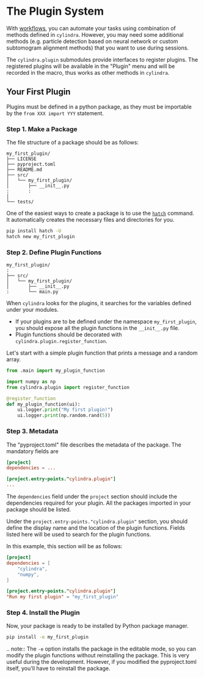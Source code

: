 # The Plugin System

With [workflows](workflows.md), you can automate your tasks using combination of
methods defined in `cylindra`. However, you may need some additional methods (e.g.
particle detection based on neural network or custom subtomogram alignment methods) that
you want to use during sessions.

The `cylindra.plugin` submodules provide interfaces to register plugins. The registered
plugins will be available in the "Plugin" menu and will be recorded in the macro, thus
works as other methods in `cylindra`.

## Your First Plugin

Plugins must be defined in a python package, as they must be importable by the
`from XXX import YYY` statement.

### Step 1. Make a Package

The file structure of a package should be as follows:

```
my_first_plugin/
├── LICENSE
├── pyproject.toml
├── README.md
├── src/
│   └── my_first_plugin/
│       ├── __init__.py
:       :
│
└── tests/
```

One of the easiest ways to create a package is to use the [`hatch`](https://hatch.pypa.io/latest/) command. It automatically creates the necessary files and directories for you.

```bash
pip install hatch -U
hatch new my_first_plugin
```

### Step 2. Define Plugin Functions

```
my_first_plugin/
:
├── src/
│   └── my_first_plugin/
│       ├── __init__.py
:       └── main.py
```

When `cylindra` looks for the plugins, it searches for the variables defined under your
modules.

- If your plugins are to be defined under the namespace `my_first_plugin`, you should
  expose all the plugin functions in the `__init__.py` file.
- Plugin functions should be decorated with `cylindra.plugin.register_function`.

Let's start with a simple plugin function that prints a message and a random array.

``` python title="my_first_plugin/__init__.py"
from .main import my_plugin_function
```

``` python title="my_first_plugin/main.py"
import numpy as np
from cylindra.plugin import register_function

@register_function
def my_plugin_function(ui):
    ui.logger.print("My first plugin!")
    ui.logger.print(np.random.rand(5))
```

### Step 3. Metadata

The "pyproject.toml" file describes the metadata of the package. The mandatory fields
are

```toml
[project]
dependencies = ...

[project.entry-points."cylindra.plugin"]
...
```

The `dependencies` field under the `project` section should include the dependencies
required for your plugin. All the packages imported in your package should be listed.

Under the `project.entry-points."cylindra.plugin"` section, you should define the
display name and the location of the plugin functions. Fields listed here will be used
to search for the plugin functions.

In this example, this section will be as follows:

```toml
[project]
dependencies = [
    "cylindra",
    "numpy",
]

[project.entry-points."cylindra.plugin"]
"Run my first plugin" = "my_first_plugin"
```

### Step 4. Install the Plugin

Now, your package is ready to be installed by Python package manager.

```bash
pip install -e my_first_plugin
```

.. note::
    The `-e` option installs the package in the editable mode, so you can modify the
    plugin functions without reinstalling the package. This is very useful during the
    development. However, if you modified the pyproject.toml itself, you'll have to
    reinstall the package.

```
